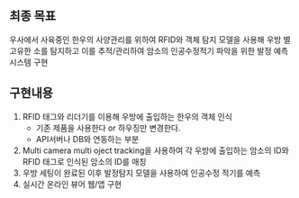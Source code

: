 ## 최종 목표
우사에서 사육중인 한우의 사양관리를 위하여 RFID와 객체 탐지 모델을 사용해 우방 별 고유한 소를 탐지하고 이를 추적/관리하여 암소의 인공수정적기 파악을 위한 발정 예측 시스템 구현

## 구현내용
1. RFID 태그와 리더기를 이용해 우방에 출입하는 한우의 객체 인식
   - 기존 제품을 사용한다 or 하우징만 변경한다.
   - API서버나 DB와 연동하는 부분
1. Multi camera multi oject tracking을 사용하여 각 우방에 출입하는 암소의 ID와 RFID 태그로 인식된 암소의 ID를 매칭
2. 우방 세팅이 완료된 이후 발정탐지 모델을 사용하여 인공수정 적기를 예측
3. 실시간 온라인 뷰어 웹/앱 구현